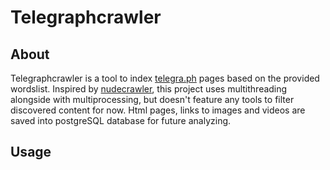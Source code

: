 # Telegraphcrawler
## About
Telegraphcrawler is a tool to index [telegra.ph](https://telegra.ph/) pages based on the provided wordslist. Inspired by [nudecrawler](https://github.com/yaroslaff/nudecrawler), this project uses multithreading alongside with multiprocessing, but doesn't feature any tools to filter discovered content for now. Html pages, links to images and videos are saved into postgreSQL database for future analyzing.
## Usage
